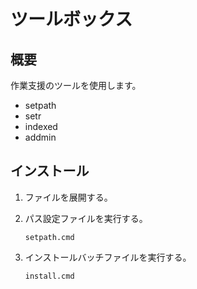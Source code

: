 # ツールボックス

## 概要

作業支援のツールを使用します。

- setpath
- setr
- indexed
- addmin

## インストール

1. ファイルを展開する。
2. パス設定ファイルを実行する。

   ```batch
   setpath.cmd
   ```

3. インストールバッチファイルを実行する。

   ```batch
   install.cmd
   ```
